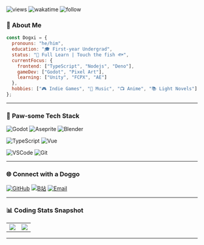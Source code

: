 ![views](https://komarev.com/ghpvc/?username=dogyyds&color=orange)
![wakatime](https://wakatime.com/badge/user/30dc98ea-85d0-4f98-a0e5-1c90d7d19a3c.svg)
![follow](https://img.shields.io/github/followers/dog234.svg?style=social&label=Follow&maxAge=2592000)
### 🐶 **About Me**
```javascript
const Dogxi = {
  pronouns: "he/him",
  education: "🎓 First-year Undergrad",
  status: "🚧 Full Learn | Touch the fish 🐟",
  currentFocus: {
    frontend: ["TypeScript", "Nodejs", "Deno"],
    gameDev: ["Godot", "Pixel Art"],
    learning: ["Unity", "FCPX", "AE"]
  },
  hobbies: ["🎮 Indie Games", "🎵 Music", "📺 Anime", "📚 Light Novels"]
};
```

---

### 🦴 **Paw-some Tech Stack**

![Godot](https://img.shields.io/badge/-Godot-478CBF?style=for-the-badge&logo=godotengine&logoColor=white)
![Aseprite](https://img.shields.io/badge/-Aseprite-7D929E?style=for-the-badge&logo=aseprite&logoColor=white)
![Blender](https://img.shields.io/badge/-Blender-F5792A?style=for-the-badge&logo=blender&logoColor=white)

![TypeScript](https://img.shields.io/badge/-TypeScript-3178C6?style=for-the-badge&logo=typescript&logoColor=white)
![Vue](https://img.shields.io/badge/-Vue-4FC08D?style=for-the-badge&logo=vuedotjs&logoColor=white)

![VSCode](https://img.shields.io/badge/-VSCode-007ACC?style=for-the-badge&logo=visualstudiocode)
![Git](https://img.shields.io/badge/-Git-F05032?style=for-the-badge&logo=git)

---

### 🌐 **Connect with a Doggo**
[![GitHub](https://img.shields.io/badge/GitHub-dogyyds-181717?style=for-the-badge&logo=github)](https://github.com/dogyyds)
[![B站](https://img.shields.io/badge/Bilibili-Dogxi__-FE7398?style=for-the-badge&logo=bilibili)](https://space.bilibili.com/524190453)
[![Email](https://img.shields.io/badge/Email-hi@dogxi.me-0078D4?style=for-the-badge&logo=microsoft-outlook)](mailto:hi@dogxi.me)

---

### 📊 **Coding Stats Snapshot**
<!-- 使用可交互的统计卡片 -->
<div align="left">

<a href="https://github.com/dog234">
  <table>
    <tr>
      <td>
        <img align="center" src="https://github-readme-stats.vercel.app/api?username=dog234&show_icons=true&hide_border=true" />
      </td>
      <td>
        <img align="center" src="https://github-readme-stats.vercel.app/api/top-langs/?username=dog234&layout=compact&hide_border=true" />
      </td>
    </tr>
  </table>
</a>

</div>

---

